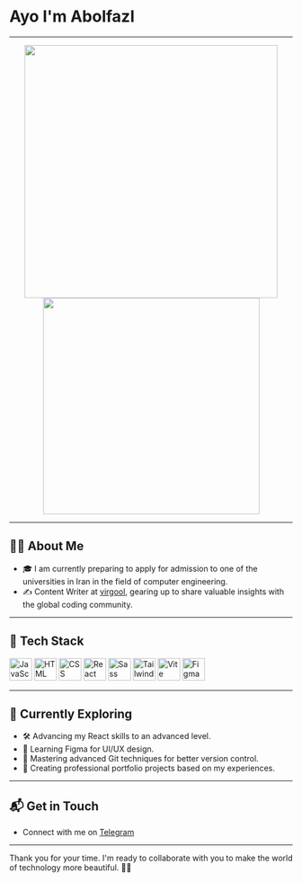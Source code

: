 # Ayo I'm Abolfazl
---

<p align="center">
  <img src="https://github-readme-stats.vercel.app/api?username=AbolfazlHuntG&show_icons=true&theme=tokyonight" width="450"/>
  <img src="https://github-readme-stats.vercel.app/api/top-langs/?username=AbolfazlHuntG&layout=compact&theme=tokyonight" width="385"/>
</p>

---

## 🧑‍💻 About Me

- 🎓 I am currently preparing to apply for admission to one of the universities in Iran in the field of computer engineering.
- ✍️ Content Writer at [virgool](https://virgool.io), gearing up to share valuable insights with the global coding community.

---

## 🚀 Tech Stack

<p align="left">
  <img src="https://cdn.jsdelivr.net/gh/devicons/devicon/icons/javascript/javascript-original.svg" height="40" alt="JavaScript"/>
  <img src="https://cdn.jsdelivr.net/gh/devicons/devicon/icons/html5/html5-original.svg" height="40" alt="HTML"/>
  <img src="https://cdn.jsdelivr.net/gh/devicons/devicon/icons/css3/css3-original.svg" height="40" alt="CSS"/>
  <img src="https://cdn.jsdelivr.net/gh/devicons/devicon/icons/react/react-original.svg" height="40" alt="React"/>
  <img src="https://cdn.jsdelivr.net/gh/devicons/devicon/icons/sass/sass-original.svg" height="40" alt="Sass"/>
  <img src="https://cdn.jsdelivr.net/gh/devicons/devicon/icons/tailwindcss/tailwindcss-plain.svg" height="40" alt="Tailwind"/>
  <img src="https://cdn.jsdelivr.net/gh/devicons/devicon/icons/vitejs/vitejs-original.svg" height="40" alt="Vite"/>
  <img src="https://cdn.jsdelivr.net/gh/devicons/devicon/icons/figma/figma-original.svg" height="40" alt="Figma"/>
</p>

---

## 🌻 Currently Exploring

- 🛠️ Advancing my React skills to an advanced level.
- 🎨 Learning Figma for UI/UX design.
- 🧠 Mastering advanced Git techniques for better version control.
- 💼 Creating professional portfolio projects based on my experiences.

---

## 📬 Get in Touch

- Connect with me on [Telegram](https://t.me/Abolfazl_wxyz)

---

Thank you for your time. I'm ready to collaborate with you to make the world of technology more beautiful. 🚀💖
